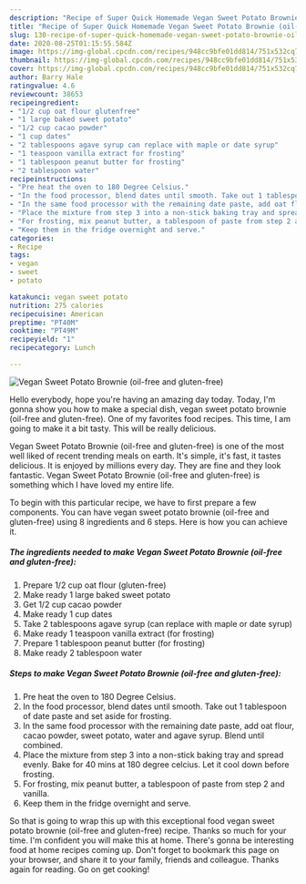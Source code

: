 ```yaml
---
description: "Recipe of Super Quick Homemade Vegan Sweet Potato Brownie (oil-free and gluten-free)"
title: "Recipe of Super Quick Homemade Vegan Sweet Potato Brownie (oil-free and gluten-free)"
slug: 130-recipe-of-super-quick-homemade-vegan-sweet-potato-brownie-oil-free-and-gluten-free
date: 2020-08-25T01:15:55.584Z
image: https://img-global.cpcdn.com/recipes/948cc9bfe01dd814/751x532cq70/vegan-sweet-potato-brownie-oil-free-and-gluten-free-recipe-main-photo.jpg
thumbnail: https://img-global.cpcdn.com/recipes/948cc9bfe01dd814/751x532cq70/vegan-sweet-potato-brownie-oil-free-and-gluten-free-recipe-main-photo.jpg
cover: https://img-global.cpcdn.com/recipes/948cc9bfe01dd814/751x532cq70/vegan-sweet-potato-brownie-oil-free-and-gluten-free-recipe-main-photo.jpg
author: Barry Hale
ratingvalue: 4.6
reviewcount: 38653
recipeingredient:
- "1/2 cup oat flour glutenfree"
- "1 large baked sweet potato"
- "1/2 cup cacao powder"
- "1 cup dates"
- "2 tablespoons agave syrup can replace with maple or date syrup"
- "1 teaspoon vanilla extract for frosting"
- "1 tablespoon peanut butter for frosting"
- "2 tablespoon water"
recipeinstructions:
- "Pre heat the oven to 180 Degree Celsius."
- "In the food processor, blend dates until smooth. Take out 1 tablespoon of date paste and set aside for frosting."
- "In the same food processor with the remaining date paste, add oat flour, cacao powder, sweet potato, water and agave syrup. Blend until combined."
- "Place the mixture from step 3 into a non-stick baking tray and spread evenly. Bake for 40 mins at 180 degree celcius. Let it cool down before frosting."
- "For frosting, mix peanut butter, a tablespoon of paste from step 2 and vanilla."
- "Keep them in the fridge overnight and serve."
categories:
- Recipe
tags:
- vegan
- sweet
- potato

katakunci: vegan sweet potato 
nutrition: 275 calories
recipecuisine: American
preptime: "PT40M"
cooktime: "PT49M"
recipeyield: "1"
recipecategory: Lunch

---
```



![Vegan Sweet Potato Brownie (oil-free and gluten-free)](https://img-global.cpcdn.com/recipes/948cc9bfe01dd814/751x532cq70/vegan-sweet-potato-brownie-oil-free-and-gluten-free-recipe-main-photo.jpg)

Hello everybody, hope you're having an amazing day today. Today, I'm gonna show you how to make a special dish, vegan sweet potato brownie (oil-free and gluten-free). One of my favorites food recipes. This time, I am going to make it a bit tasty. This will be really delicious.



Vegan Sweet Potato Brownie (oil-free and gluten-free) is one of the most well liked of recent trending meals on earth. It's simple, it's fast, it tastes delicious. It is enjoyed by millions every day. They are fine and they look fantastic. Vegan Sweet Potato Brownie (oil-free and gluten-free) is something which I have loved my entire life.


To begin with this particular recipe, we have to first prepare a few components. You can have vegan sweet potato brownie (oil-free and gluten-free) using 8 ingredients and 6 steps. Here is how you can achieve it.

<!--inarticleads1-->

##### The ingredients needed to make Vegan Sweet Potato Brownie (oil-free and gluten-free):

1. Prepare 1/2 cup oat flour (gluten-free)
1. Make ready 1 large baked sweet potato
1. Get 1/2 cup cacao powder
1. Make ready 1 cup dates
1. Take 2 tablespoons agave syrup (can replace with maple or date syrup)
1. Make ready 1 teaspoon vanilla extract (for frosting)
1. Prepare 1 tablespoon peanut butter (for frosting)
1. Make ready 2 tablespoon water




<!--inarticleads2-->

##### Steps to make Vegan Sweet Potato Brownie (oil-free and gluten-free):

1. Pre heat the oven to 180 Degree Celsius.
1. In the food processor, blend dates until smooth. Take out 1 tablespoon of date paste and set aside for frosting.
1. In the same food processor with the remaining date paste, add oat flour, cacao powder, sweet potato, water and agave syrup. Blend until combined.
1. Place the mixture from step 3 into a non-stick baking tray and spread evenly. Bake for 40 mins at 180 degree celcius. Let it cool down before frosting.
1. For frosting, mix peanut butter, a tablespoon of paste from step 2 and vanilla.
1. Keep them in the fridge overnight and serve.




So that is going to wrap this up with this exceptional food vegan sweet potato brownie (oil-free and gluten-free) recipe. Thanks so much for your time. I'm confident you will make this at home. There's gonna be interesting food at home recipes coming up. Don't forget to bookmark this page on your browser, and share it to your family, friends and colleague. Thanks again for reading. Go on get cooking!

